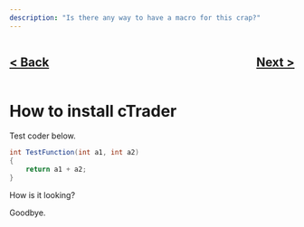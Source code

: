 ```yaml
---
description: "Is there any way to have a macro for this crap?"
---
```


<div style="text-align: right">
    <div style="display: flex; justify-content: space-between;">
        <a href="./README.md">
            <h2>< Back</h2>
        </a>
        <a href="./002.md">
            <h2>Next ></h2>
        </a>
    </div>
</div>

# How to install cTrader

Test coder below.

```c#
int TestFunction(int a1, int a2)
{
    return a1 + a2;
}
```

How is it looking?

Goodbye.